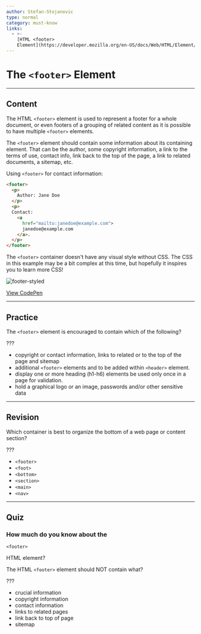 ```yaml
---
author: Stefan-Stojanovic
type: normal
category: must-know
links:
  - >-
    [HTML <footer>
    Element](https://developer.mozilla.org/en-US/docs/Web/HTML/Element/footer){documentation}
---
```


# The `<footer>` Element


---

## Content

The HTML `<footer>` element is used to represent a footer for a whole document, or even footers of a grouping of related content as it is possible to have multiple `<footer>` elements.

The `<footer>` element should contain some information about its containing element. That can be the author, some copyright information, a link to the terms of use, contact info, link back to the top of the page, a link to related documents, a sitemap, etc.

Using `<footer>` for contact information:

```html
<footer>
  <p>
    Author: Jane Doe
  </p>
  <p>
  Contact:
    <a
      href="mailto:janedoe@example.com">
      janedoe@example.com
    </a>.
  </p>
</footer>
```

The `<footer>` container doesn't have any visual style without CSS. The CSS in this example may be a bit complex at this time, but hopefully it inspires you to learn more CSS!

![footer-styled](https://img.enkipro.com/3fc59ba0132a8c9562bc7b396ed4d893.png)

[View CodePen](https://codepen.io/enkidevs/pen/PaXVmR)


---

## Practice

The `<footer>` element is encouraged to contain which of the following?

???

* copyright or contact information, links to related or to the top of the page and sitemap
* additional `<footer>` elements and to be added within `<header>` element.
* display one or more heading (h1-h6) elements be used only once in a page for validation.
* hold a graphical logo or an image, passwords and/or other sensitive data


---

## Revision

Which container is best to organize the bottom of a web page or content section?

???

* `<footer>`
* `<foot>`
* `<bottom>`
* `<section>`
* `<main>`
* `<nav>`


---

## Quiz

### How much do you know about the 

`<footer>`

 HTML element?


The HTML `<footer>` element should NOT contain what?

???

* crucial information
* copyright information
* contact information
* links to related pages
* link back to top of page
* sitemap
